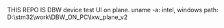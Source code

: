 THIS REPO IS DBW device test UI on plane.
uname -a:
intel, windows
path: D:\stm32\work\DBW_ON_PC\lxw_plane_v2